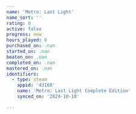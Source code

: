 ```yaml
---
name: 'Metro: Last Light'
name_sort: ''
rating: 0
active: false
progress: new
hours_played: 0
purchased_on: .nan
started_on: .nan
beaten_on: .nan
completed_on: .nan
mastered_on: .nan
identifiers:
  - type: steam
    appid: '43160'
    name: 'Metro: Last Light Complete Edition'
    synced_on: '2024-10-10'

---
```

